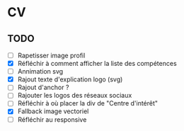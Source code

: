 # CV

## TODO
 - [ ] Rapetisser image profil
 - [x] Réfléchir à comment afficher la liste des compétences
 - [ ] Annimation svg
 - [x] Rajout texte d'explication logo (svg)
 - [ ] Rajout d'anchor ?
 - [ ] Rajouter les logos des réseaux sociaux
 - [ ] Réfléchir à où placer la div de "Centre d'intérêt"
 - [x] Fallback image vectoriel
 - [ ] Réfléchir au responsive
